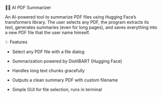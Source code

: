 📄😊 AI PDF Summarizer

An AI-powered tool to summarize PDF files using Hugging Face’s transformers library.
The user selects any PDF, the program extracts its text, generates summaries (even for long pages), and saves everything into a new PDF file that the user name himself.

✨ Features

- Select any PDF file with a file dialog

- Summarization powered by DistilBART (Hugging Face)

- Handles long text chunks gracefully

- Outputs a clean summary PDF with custom filename

- Simple GUI for file selection, runs in terminal
